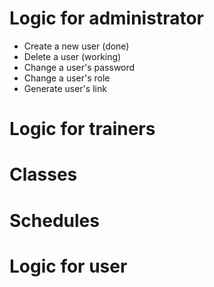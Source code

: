 # Logic for administrator
 - Create a new user (done)
 - Delete a user (working)
 - Change a user's password
 - Change a user's role
 - Generate user's link

 # Logic for trainers
 # Classes
 # Schedules
 # Logic for user